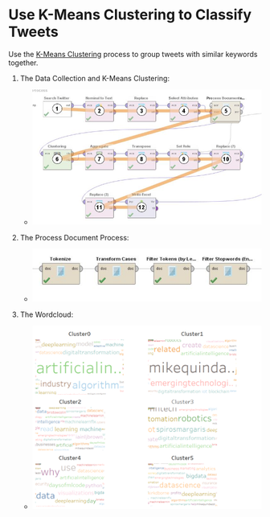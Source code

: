 # Use K-Means Clustering to Classify Tweets
Use the [K-Means Clustering](https://github.com/xbwei/machine_learning_in_rapidminer/blob/master/kmeans_classify_tweets/k_means_classify_tweets.xml) process to group tweets with similar keywords together.

1. The Data Collection and K-Means Clustering:
    * <img src="k_means_classify_tweets_1.JPG" width="500">

2. The Process Document Process:
    * <img src="k_means_classify_tweets_2.JPG" width="500">
    
3. The Wordcloud:
    * <img src="wordcloud.png" width="500">
          
